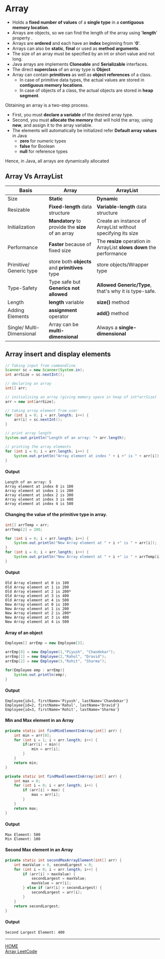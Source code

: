 # Array

* Holds a **fixed number of values** of a **single type** in a **contiguous memory location**.
* Arrays are objects, so we can find the length of the array using '**length**' property .
* Arrays are **ordered** and each have an **index** beginning from '**0**'.
* Arrays can also be **static**, **final** or used as **method arguments**.
* The size of an array must be specified by an int or short value and not long.
* Java arrays are implements **Cloneable** and **Serializable** interfaces.
* The direct **superclass** of an array type is **Object**
* Array can contain **primitives** as well as **object references** of a class.
  * In case of primitive data types, the actual values are stored in **contiguous memory locations**.
  * In case of objects of a class, the actual objects are stored in **heap segment**.

    
Obtaining an array is a two-step process.
* First, you must **declare a variable** of the desired array type. 
* Second, you must **allocate the memory** that will hold the array, using **new**, and assign it to the array variable.
* The elements will automatically be initialized refer **Default array values** in Java
  * **zero** for numeric types
  * **false** for Boolean
  * **null** for reference types
  
Hence, in Java, all arrays are dynamically allocated

## Array Vs ArrayList

| Basis                     | **Array**                                         | **ArrayList**                                                        |
|---------------------------|---------------------------------------------------|----------------------------------------------------------------------|
| Size                      | **Static**                                        | **Dynamic**                                                          |
| Resizable                 | **Fixed-length** data structure                   | **Variable-length** data structure                                   |
| Initialization            | **Mandatory** to provide the **size** of an array | Create an instance of ArrayList without specifying its size          |
| Performance               | **Faster** because of fixed size                  | The **resize** operation in ArrayList **slows down** the performance |
| Primitive/ Generic type   | store both **objects** and **primitives** type    | store objects/Wrapper type                                           |                                                             
| Type-Safety               | Type safe but **Generics not allowed**            | **Allowed Generic/Type**, that's why it is type-safe.                |
| Length                    | **length** variable                               | **size()** method                                                    |
| Adding Elements           | **assignment** operator                           | **add()** method                                                     |
| Single/ Multi-Dimensional | Array can be **multi-dimensional**                | Always a **single-dimensional**                                      |

## Array insert and display elements

```java
// Taking input from commandline
Scanner sc = new Scanner(System.in);
int arrSize = sc.nextInt();

// declaring an array
int[] arr;

// initialising an array (giving memory space in heap of int*arrSize)
arr = new int[arrSize];

// taking array element from user
for (int i = 0; i < arr.length; i++) {
    arr[i] = sc.nextInt();
}

// print array length
System.out.println("Length of an array: "+ arr.length);

// printing the array elements
for (int i = 0; i < arr.length; i++) {
    System.out.println("Array element at index " + i +" is " + arr[i]);
}
```
#### Output
    Length of an array: 5
    Array element at index 0 is 100
    Array element at index 1 is 200
    Array element at index 2 is 300
    Array element at index 3 is 400
    Array element at index 4 is 500

#### Changing the value of the primitive type in array.
```java
int[] arrTemp = arr;
arrTemp[2] = 200;

for (int i = 0; i < arr.length; i++) {
    System.out.println("New Array element at " + i +" is " + arr[i]);
}
for (int i = 0; i < arr.length; i++) {
    System.out.println("New Array element at " + i +" is " + arrTemp[i]);
}
```
#### Output
    
    Old Array element at 0 is 100
    Old Array element at 1 is 200
    Old Array element at 2 is 200*
    Old Array element at 3 is 400
    Old Array element at 4 is 500
    New Array element at 0 is 100
    New Array element at 1 is 200
    New Array element at 2 is 200*
    New Array element at 3 is 400
    New Array element at 4 is 500

#### Array of an object
```java
Employee[] arrEmp = new Employee[3];

arrEmp[0] = new Employee(1,"Piyush", "Chandekar");
arrEmp[1] = new Employee(2,"Rahul", "Dravid");
arrEmp[2] = new Employee(3,"Rohit", "Sharma");

for(Employee emp : arrEmp){
    System.out.println(emp);
}
```
#### Output
    Employee{id=1, firstName='Piyush', lastName='Chandekar'}
    Employee{id=2, firstName='Rahul', lastName='Dravid'}
    Employee{id=3, firstName='Rohit', lastName='Sharma'}

#### Min and Max element in an Array
```java
private static int findMinElementInArray(int[] arr) {
    int min = arr[0];
    for (int i = 1; i < arr.length; i++) {
        if(arr[i] < min){
            min = arr[i];
        }
    }
    return min;
}

private static int findMaxElementInArray(int[] arr) {
    int max = 0;
    for (int i = 0; i < arr.length; i++) {
        if (arr[i] > max) {
            max = arr[i];
        }
    }
    return max;
}
```
#### Output
    Max Element: 500
    Min Element: 100

#### Second Max element in an Array
```java
private static int secondMaxArrayElement(int[] arr) {
    int maxValue = 0, secondLargest = 0;
    for (int i = 0; i < arr.length; i++) {
        if (arr[i] > maxValue) {
            secondLargest = maxValue;
            maxValue = arr[i];
        } else if (arr[i] > secondLargest) {
            secondLargest = arr[i];
        }
    }
    return secondLargest;
}
```
#### Output
    Second Largest Element: 400

---
[HOME](https://github.com/Piyushresonit/DataStructureAndAlgorithm/blob/master/README.md)<br>
[Array LeetCode](array_leetcode.md)
